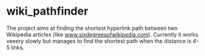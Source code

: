 # wiki_pathfinder
The project aims at finding the shortest hyperlink path between two Wikipedia articles (like www.sixdegreesofwikipedia.com). Currently it works veeery slowly but manages to find the shortest path when the distance is 4-5 links.
